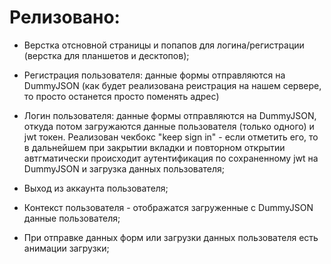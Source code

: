# Релизовано:

- Верстка отсновной страницы и попапов для логина/регистрации (верстка для планшетов и десктопов);

- Регистрация пользователя: данные формы отправляются на DummyJSON (как будет реализована реистрация на нашем сервере, то просто останется просто поменять адрес)

- Логин пользователя: данные формы отправляются на DummyJSON, откуда потом загружаются данные пользователя (только одного) и jwt токен. Реализован чекбокс "keep sign in" - если отметить его, то в дальнейшем при закрытии вкладки и повторном открытии автгматически происходит аутентификация по сохраненному jwt на DummyJSON и загрузка данных пользователя;

- Выход из аккаунта пользователя;

- Контекст пользователя - отображатся загруженные с DummyJSON данные пользователя;

- При отправке данных форм или загрузки данных пользователя есть анимации загрузки;